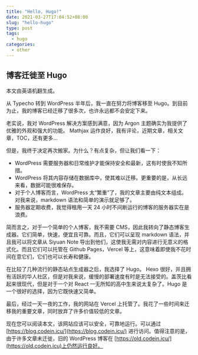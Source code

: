 ```yaml
---
title: "Hello, Hugo!"
date: 2021-03-27T17:04:52+08:00
slug: "hello-hugo"
type: post
tags:
  - hugo
categories:
  - other
---
```


## 博客迁徙至 Hugo

本文由英语机翻生成。

从 Typecho 转到 WordPress 半年后，我一直在努力将博客移至 Hugo。到目前为止，我的博客已经迁移了很多次，也许永远都不会安定下来。

老实说，我对 WordPress 解决方案感到满意，因为 Argon 主题确实为我提供了优雅的外观和强大的功能。 Mathjax 运作良好，我有评论，近期文章，相关文章，TOC，还有更多...

但是，我终于决定再次搬家。为什么？有点复杂，但让我们看一下：

- WordPress 需要服务器和日常维护才能保持安全和最新，这有时使我不知所措。
- WordPress 将其内容存储在数据库中，使其难以迁移。更重要的是，从长远来看，数据可能很难保存。
- 对于个人博客而言，WordPress 太“繁重”了，我的文章主要由纯文本组成。对我来说，markdown 语法和简单的演示就足够了。
- 服务器定期收费，我觉得租用一天 24 小时不间断运行的博客的服务器实在是浪费。

简而言之，对于一个简单的个人博客，我不需要 CMS，因此我转向了静态博客生成器。它们简单，快速，便宜且可靠。而且，它们可以呈现 markdown 语法，并且我可以将文章从 Siyuan Note 导出到他们，这使我无需对内容进行无意义的格式化。而且它们可以托管在 Github Pages，Vercel 等上，这意味着即使我不花时间在意它们，它们也可以长寿和健康。

在比较了几种流行的静态站点生成器之后，我选择了 Hugo。 Hexo 很好，并且拥有活跃的华人社区，但是对我来说，缓慢的部署速度有时是无法接受的。盖茨比看起来很现代，但是对于一个对 React 一无所知的高中生来说太复杂了。Hugo 是一个很好的选择，因为它既快速又简单。

最后，经过一天一夜的工作，我的网站在 Vercel 上托管了。我花了一些时间来迁移我的重要文章，同时放弃了许多价值较低的文章。

现在您可以阅读本文，该网站应该可以安全，可靠地运行。可以通过 [https://blog.codein.icu/](https://blog.codein.icu/) 进行访问。值得注意的是，由于许多文章未迁徙，旧的 WordPress 博客在 [https://old.codein.icu/](https://old.codein.icu)上仍然运行良好。